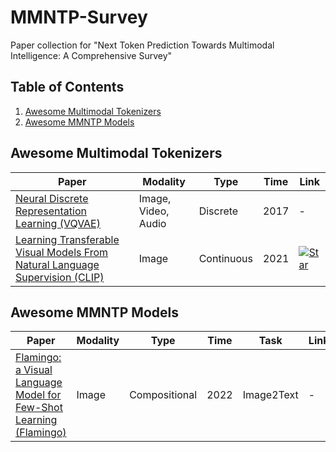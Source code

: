 # MMNTP-Survey
Paper collection for "Next Token Prediction Towards Multimodal Intelligence: A Comprehensive Survey"

## Table of Contents
1. [Awesome Multimodal Tokenizers](#awesome-multimodal-tokenizers)
2. [Awesome MMNTP Models](#awesome-mmntp-models)

## Awesome Multimodal Tokenizers
| **Paper** | **Modality** | **Type** | **Time** | **Link** |
|-----------|--------------|----------|----------|----------|
| [Neural Discrete Representation Learning (VQVAE)](https://arxiv.org/abs/1711.00937) | Image, Video, Audio | Discrete | 2017     | -        |
| [Learning Transferable Visual Models From Natural Language Supervision (CLIP)](https://arxiv.org/abs/2103.00020) | Image | Continuous | 2021     | [![Star](https://img.shields.io/github/stars/OpenAI/CLIP.svg?style=social&label=Star)](https://github.com/OpenAI/CLIP) |

## Awesome MMNTP Models
| **Paper** | **Modality** | **Type** | **Time** | **Task** | **Link** |
|-----------|--------------|----------|----------|----------|----------|
| [Flamingo: a Visual Language Model for Few-Shot Learning (Flamingo)](https://arxiv.org/abs/2204.14198) | Image | Compositional | 2022     | Image2Text | -        |

